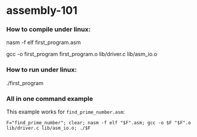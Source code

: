 assembly-101
============


### How to compile under linux:

nasm -f elf first_program.asm

gcc -o first_program first_program.o lib/driver.c lib/asm_io.o

### How to run under linux:


./first_program


### All in one command example 

This example works for `find_prime_number.asm`:

```
F="find_prime_number"; clear; nasm -f elf "$F".asm; gcc -o $F "$F".o lib/driver.c lib/asm_io.o; ./$F
```
